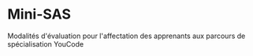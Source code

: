 # Mini-SAS
Modalités d'évaluation pour l'affectation des apprenants aux parcours de spécialisation YouCode
